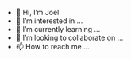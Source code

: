 - 👋 Hi, I’m Joel
- 👀 I’m interested in ...
- 🌱 I’m currently learning ...
- 💞️ I’m looking to collaborate on ...
- 📫 How to reach me ...

<!---
joelmsiby/joelmsiby is a ✨ special ✨ repository because its `README.md` (this file) appears on your GitHub profile.
You can click the Preview link to take a look at your changes.
--->
